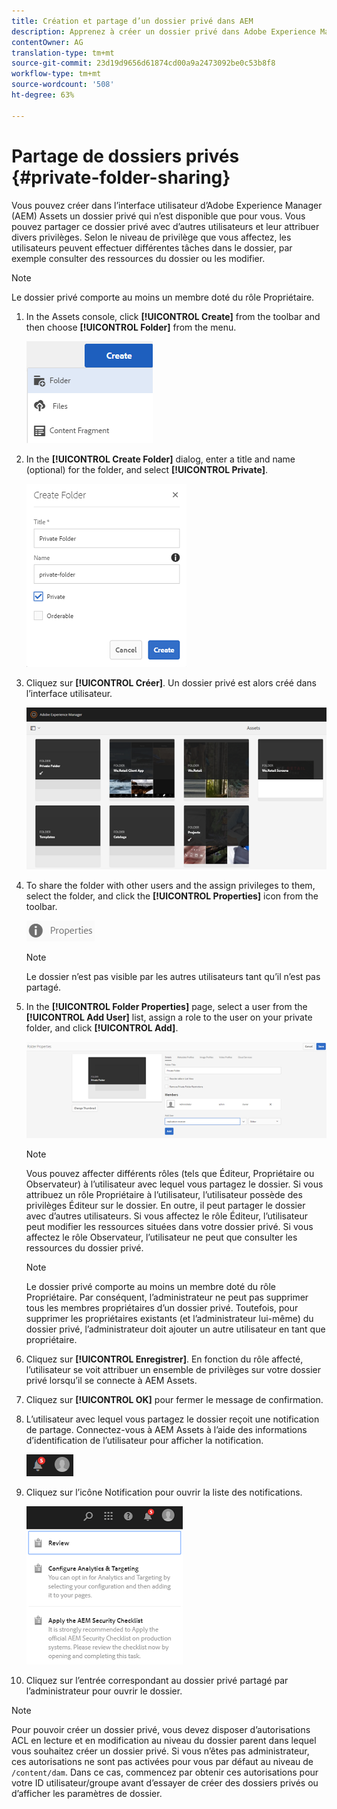 ```yaml
---
title: Création et partage d’un dossier privé dans AEM
description: Apprenez à créer un dossier privé dans Adobe Experience Manager (AEM) Assets, à le partager avec d’autres utilisateurs et à attribuer à ces derniers différents privilèges.
contentOwner: AG
translation-type: tm+mt
source-git-commit: 23d19d9656d61874cd00a9a2473092be0c53b8f8
workflow-type: tm+mt
source-wordcount: '508'
ht-degree: 63%

---
```



# Partage de dossiers privés {#private-folder-sharing}

Vous pouvez créer dans l’interface utilisateur d’Adobe Experience Manager (AEM) Assets un dossier privé qui n’est disponible que pour vous. Vous pouvez partager ce dossier privé avec d’autres utilisateurs et leur attribuer divers privilèges. Selon le niveau de privilège que vous affectez, les utilisateurs peuvent effectuer différentes tâches dans le dossier, par exemple consulter des ressources du dossier ou les modifier.

>[!NOTE]
>
> Le dossier privé comporte au moins un membre doté du rôle Propriétaire.


1. In the Assets console, click **[!UICONTROL Create]** from the toolbar and then choose **[!UICONTROL Folder]** from the menu.

   ![Créer un dossier de fichiers](assets/Create-folder.png)

1. In the **[!UICONTROL Create Folder]** dialog, enter a title and name (optional) for the folder, and select **[!UICONTROL Private]**.

   ![Cochez la case Privé pour rendre le dossier privé.](assets/private-folder.png)

1. Cliquez sur **[!UICONTROL Créer]**. Un dossier privé est alors créé dans l’interface utilisateur.

   ![chlimage_1-413](assets/chlimage_1-413.png)

1. To share the folder with other users and the assign privileges to them, select the folder, and click the **[!UICONTROL Properties]** icon from the toolbar.

   ![chlimage_1-414](assets/chlimage_1-414.png)

   >[!NOTE]
   >
   >Le dossier n’est pas visible par les autres utilisateurs tant qu’il n’est pas partagé.

1. In the **[!UICONTROL Folder Properties]** page, select a user from the **[!UICONTROL Add User]** list, assign a role to the user on your private folder, and click **[!UICONTROL Add]**.

   ![chlimage_1-415](assets/chlimage_1-415.png)

   >[!NOTE]
   >
   >Vous pouvez affecter différents rôles (tels que Éditeur, Propriétaire ou Observateur) à l’utilisateur avec lequel vous partagez le dossier. Si vous attribuez un rôle Propriétaire à l’utilisateur, l’utilisateur possède des privilèges Éditeur sur le dossier. En outre, il peut partager le dossier avec d’autres utilisateurs. Si vous affectez le rôle Éditeur, l’utilisateur peut modifier les ressources situées dans votre dossier privé. Si vous affectez le rôle Observateur, l’utilisateur ne peut que consulter les ressources du dossier privé.

   >[!NOTE]
   >
   > Le dossier privé comporte au moins un membre doté du rôle Propriétaire. Par conséquent, l’administrateur ne peut pas supprimer tous les membres propriétaires d’un dossier privé. Toutefois, pour supprimer les propriétaires existants (et l’administrateur lui-même) du dossier privé, l’administrateur doit ajouter un autre utilisateur en tant que propriétaire.

1. Cliquez sur **[!UICONTROL Enregistrer]**. En fonction du rôle affecté, l’utilisateur se voit attribuer un ensemble de privilèges sur votre dossier privé lorsqu’il se connecte à AEM Assets.
1. Cliquez sur **[!UICONTROL OK]** pour fermer le message de confirmation.
1. L’utilisateur avec lequel vous partagez le dossier reçoit une notification de partage. Connectez-vous à AEM Assets à l’aide des informations d’identification de l’utilisateur pour afficher la notification.

   ![chlimage_1-416](assets/chlimage_1-416.png)

1. Cliquez sur l’icône Notification pour ouvrir la liste des notifications.

   ![Liste des notifications](assets/Assets-Notification.png)

1. Cliquez sur l’entrée correspondant au dossier privé partagé par l’administrateur pour ouvrir le dossier.

>[!NOTE]
>
>Pour pouvoir créer un dossier privé, vous devez disposer d’autorisations ACL en lecture et en modification au niveau du dossier parent dans lequel vous souhaitez créer un dossier privé. Si vous n’êtes pas administrateur, ces autorisations ne sont pas activées pour vous par défaut au niveau de `/content/dam`. Dans ce cas, commencez par obtenir ces autorisations pour votre ID utilisateur/groupe avant d’essayer de créer des dossiers privés ou d’afficher les paramètres de dossier.
